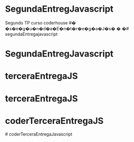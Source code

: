 # SegundaEntregJavascript
Segundo TP curso coderhouse
#� �s�e�g�u�n�d�a�E�n�t�r�e�g�a�J�s�
�
�# segundaEntregajavascript
# SegundaEntregJavascript
# terceraEntregaJS
# terceraEntregaJS
# coderTerceraEntregaJS
#   c o d e r T e r c e r a E n t r e g a J a v a s c r i p t  
 